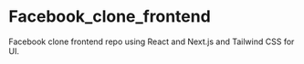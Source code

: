 # Facebook_clone_frontend
Facebook clone frontend repo using React and Next.js and Tailwind CSS for UI.
